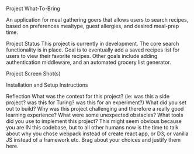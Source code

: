 Project What-To-Bring

An application for meal gathering goers that allows users to search recipes, based on preferences mealtype, guest allergies, and desired meal-prep time.


Project Status
This project is currently in development. The core search functionality is in place. Goal is to eventually add a saved recipes list for users to view their favorite recipes. Other goals include adding authentication middleware, and an automated grocery list generator.

Project Screen Shot(s)


Installation and Setup Instructions


Reflection
What was the context for this project? (ie: was this a side project? was this for Turing? was this for an experiment?)
What did you set out to build?
Why was this project challenging and therefore a really good learning experience?
What were some unexpected obstacles?
What tools did you use to implement this project?
This might seem obvious because you are IN this codebase, but to all other humans now is the time to talk about why you chose webpack instead of create react app, or D3, or vanilla JS instead of a framework etc. Brag about your choices and justify them here.

